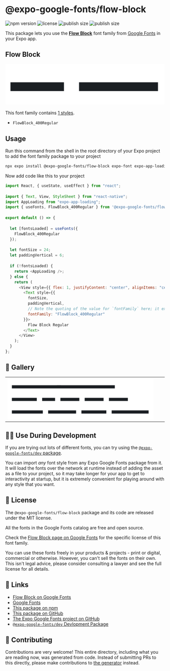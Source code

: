# @expo-google-fonts/flow-block

![npm version](https://flat.badgen.net/npm/v/@expo-google-fonts/flow-block)
![license](https://flat.badgen.net/github/license/expo/google-fonts)
![publish size](https://flat.badgen.net/packagephobia/install/@expo-google-fonts/flow-block)
![publish size](https://flat.badgen.net/packagephobia/publish/@expo-google-fonts/flow-block)

This package lets you use the [**Flow Block**](https://fonts.google.com/specimen/Flow+Block) font family from [Google Fonts](https://fonts.google.com/) in your Expo app.

## Flow Block

![Flow Block](./font-family.png)

This font family contains [1 styles](#-gallery).

- `FlowBlock_400Regular`

## Usage

Run this command from the shell in the root directory of your Expo project to add the font family package to your project

```sh
npx expo install @expo-google-fonts/flow-block expo-font expo-app-loading
```

Now add code like this to your project

```js
import React, { useState, useEffect } from "react";

import { Text, View, StyleSheet } from "react-native";
import AppLoading from "expo-app-loading";
import { useFonts, FlowBlock_400Regular } from '@expo-google-fonts/flow-block';

export default () => {

  let [fontsLoaded] = useFonts({
    FlowBlock_400Regular
  });

  let fontSize = 24;
  let paddingVertical = 6;

  if (!fontsLoaded) {
    return <AppLoading />;
  } else {
    return (
      <View style={{ flex: 1, justifyContent: "center", alignItems: "center" }}>
        <Text style={{
          fontSize,
          paddingVertical,
          // Note the quoting of the value for `fontFamily` here; it expects a string!
          fontFamily: "FlowBlock_400Regular"
        }}>
          Flow Block Regular
        </Text>
      </View>
    );
  }
};
```

## 🔡 Gallery


||||
|-|-|-|
|![FlowBlock_400Regular](./FlowBlock_400Regular.ttf.png)||||


## 👩‍💻 Use During Development

If you are trying out lots of different fonts, you can try using the [`@expo-google-fonts/dev` package](https://github.com/expo/google-fonts/tree/master/font-packages/dev#readme).

You can import _any_ font style from any Expo Google Fonts package from it. It will load the fonts over the network at runtime instead of adding the asset as a file to your project, so it may take longer for your app to get to interactivity at startup, but it is extremely convenient for playing around with any style that you want.


## 📖 License

The `@expo-google-fonts/flow-block` package and its code are released under the MIT license.

All the fonts in the Google Fonts catalog are free and open source.

Check the [Flow Block page on Google Fonts](https://fonts.google.com/specimen/Flow+Block) for the specific license of this font family.

You can use these fonts freely in your products & projects - print or digital, commercial or otherwise. However, you can't sell the fonts on their own. This isn't legal advice, please consider consulting a lawyer and see the full license for all details.

## 🔗 Links

- [Flow Block on Google Fonts](https://fonts.google.com/specimen/Flow+Block)
- [Google Fonts](https://fonts.google.com/)
- [This package on npm](https://www.npmjs.com/package/@expo-google-fonts/flow-block)
- [This package on GitHub](https://github.com/expo/google-fonts/tree/master/font-packages/flow-block)
- [The Expo Google Fonts project on GitHub](https://github.com/expo/google-fonts)
- [`@expo-google-fonts/dev` Devlopment Package](https://github.com/expo/google-fonts/tree/master/font-packages/dev)

## 🤝 Contributing

Contributions are very welcome! This entire directory, including what you are reading now, was generated from code. Instead of submitting PRs to this directly, please make contributions to [the generator](https://github.com/expo/google-fonts/tree/master/packages/generator) instead.
